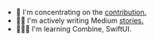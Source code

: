 
- 🤔 I'm concentrating on the [contribution.](https://bugs.swift.org/browse/SR-15521)
- ✍🏼 I'm actively writing Medium [stories.](https://tolgatanerstories.medium.com)
- 👨🏻‍💻 I'm learning Combine, SwiftUI.
